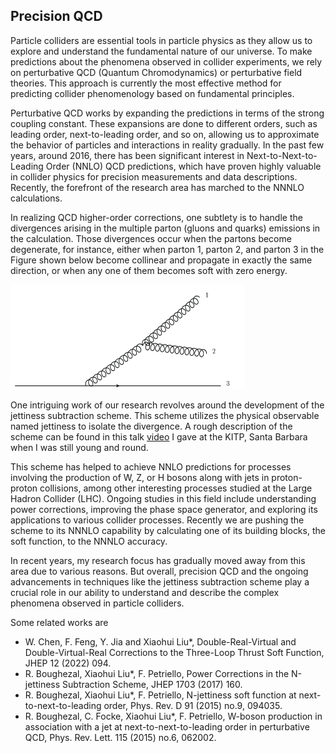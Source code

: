 ## Precision QCD

Particle colliders are essential tools in particle physics as they allow us to explore and understand the fundamental nature of our universe. To make predictions about the phenomena observed in collider experiments, we rely on perturbative QCD (Quantum Chromodynamics) or perturbative field theories. This approach is currently the most effective method for predicting collider phenomenology based on fundamental principles.

Perturbative QCD works by expanding the predictions in terms of the strong coupling constant. These expansions are done to different orders, such as leading order, next-to-leading order, and so on, allowing us to approximate the behavior of particles and interactions in reality gradually. In the past few years, around 2016, there has been significant interest in Next-to-Next-to-Leading Order (NNLO) QCD predictions, which have proven highly valuable in collider physics for precision measurements and data descriptions. Recently, the forefront of the research area has marched to the NNNLO calculations. 

In realizing QCD higher-order corrections, one subtlety is to handle the divergences arising in the multiple parton (gluons and quarks) emissions in the calculation. Those divergences occur when the partons become degenerate, for instance, either when parton 1, parton 2, and parton 3 in the Figure shown below become collinear and propagate in exactly the same direction, or when any one of them becomes soft with zero energy.    

 <img src="./feynman.png" width="375" height="167"> 

One intriguing work of our research revolves around the development of the jettiness subtraction scheme. This scheme utilizes the physical observable named jettiness to isolate the divergence. A rough description of the scheme can be found in this talk [video](http://s3-us-west-2.amazonaws.com/kitpcloud/lhc16/Liu_LHC16_KITP.mp4) I gave at the KITP, Santa Barbara when I was still young and round. 

This scheme has helped to achieve NNLO predictions for processes involving the production of W, Z, or H bosons along with jets in proton-proton collisions, among other interesting processes studied at the Large Hadron Collider (LHC). Ongoing studies in this field include understanding power corrections, improving the phase space generator, and exploring its applications to various collider processes. Recently we are pushing the scheme to its NNNLO capability by calculating one of its building blocks, the soft function, to the NNNLO accuracy. 

In recent years, my research focus has gradually moved away from this area due to various reasons. But overall, precision QCD and the ongoing advancements in techniques like the jettiness subtraction scheme play a crucial role in our ability to understand and describe the complex phenomena observed in particle colliders.

Some related works are
- W. Chen, F. Feng, Y. Jia and Xiaohui Liu*, Double-Real-Virtual and Double-Virtual-Real Corrections to the Three-Loop Thrust Soft Function, JHEP 12 (2022) 094. 
- R. Boughezal, Xiaohui Liu*, F. Petriello, Power Corrections in the N-jettiness Subtraction Scheme, JHEP 1703 (2017) 160.  
- R. Boughezal, Xiaohui Liu*, F. Petriello, N-jettiness soft function at next-to-next-to-leading order, Phys. Rev. D 91 (2015) no.9, 094035.  
- R. Boughezal, C. Focke, Xiaohui Liu*, F. Petriello, W-boson production in association with a jet at next-to-next-to-leading order in perturbative QCD, Phys. Rev. Lett. 115 (2015) no.6, 062002.  
